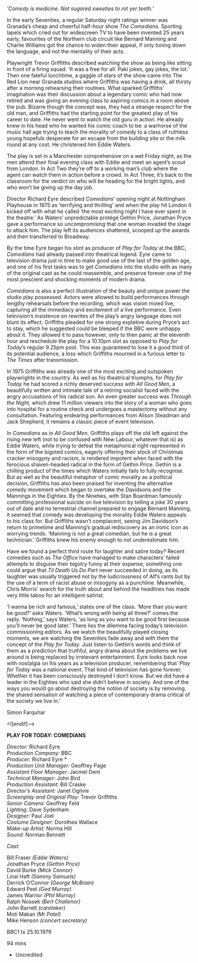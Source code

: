 

_‘Comedy is medicine. Not sugared sweeties to rot yer teeth.’_

In the early Seventies, a regular Saturday night ratings winner was Granada’s cheap and cheerful half-hour show _The Comedians_. Sporting lapels which cried out for widescreen TV to have been invented 25 years early, favourites of the Northern club circuit like Bernard Manning and Charlie Williams got the chance to widen their appeal, if only toning down the language, and not the mentality of their acts.

Playwright Trevor Griffiths described watching the show as being like sitting in front of a firing squad. ‘It was a free for all: Paki jokes, gay jokes, the lot.’ Then one fateful lunchtime, a gaggle of stars of the show came into The Red Lion near Granada studios where Griffiths was having a drink, all thirsty after a morning rehearsing their routines. What sparked Griffiths’ imagination was their discussion about a legendary comic who had now retired and was giving an evening class to aspiring comics in a room above the pub. Bizarre though the concept was, they had a strange respect for the old man, and Griffiths had the starting point for the greatest play of his career to date. He never went to watch the old guru in action. He already knew in his head who he wanted his comic coach to be: a warhorse of the music hall age trying to teach the morality of comedy to a class of ruthless young hopefuls desperate for an escape from the building site or the milk round at any cost. He christened him Eddie Waters.

The play is set in a Manchester comprehensive on a wet Friday night, as the men attend their final evening class with Eddie and meet an agent’s scout from London. In Act Two they’re off to a working man’s club where the agent can watch them in action before a crowd. In Act Three, it’s back to the classroom for the verdict on who will be heading for the bright lights, and who won’t be giving up the day job.

Director Richard Eyre described _Comedians_’ opening night at Nottingham Playhouse in 1975 as ‘terrifying and thrilling’ and when the play hit London it kicked off with what he called ‘the most exciting night I have ever spent in the theatre.’ As Waters’ unpredictable protégé Gethin Price, Jonathan Pryce gave a performance so uncompromising that one woman invaded the stage to attack him. The play left its audiences shattered, scooped up the awards and then transferred to Broadway.

By the time Eyre began his stint as producer of _Play for Today_ at the BBC, _Comedians_ had already passed into theatrical legend. Eyre came to television drama just in time to make good use of the last of the golden age, and one of his first tasks was to get _Comedians_ into the studio with as many of the original cast as he could reassemble, and preserve forever one of the most prescient and shocking moments of modern drama.

_Comedians_ is also a perfect illustration of the beauty and unique power the studio play possessed. Actors were allowed to build performances through lengthy rehearsals before the recording, which was vision mixed live, capturing all the immediacy and excitement of a live performance. Even television’s insistence on rewrites of the play’s angry language does not blunt its effect. Griffiths pleaded for one strong expletive during Pryce’s act to stay, which he suggested could be bleeped if the BBC were unhappy about it. They allowed it to pass however, only to then panic at the eleventh hour and reschedule the play for a 10.10pm slot as opposed to _Play for Today_’s regular 9.25pm post. This was guaranteed to lose it a good third of its potential audience, a loss which Griffiths mourned in a furious letter to _The Times_ after transmission.

In 1975 Griffiths was already one of the most exciting and outspoken playwrights in the country. As well as his theatrical triumphs, for _Play for Today_ he had scored a richly deserved success with _All Good Men_, a beautifully written and intimate tale of a retiring socialist faced with the angry accusations of his radical son. An even greater success was _Through the Night_, which drew 11 million viewers into the story of a woman who goes into hospital for a routine check and undergoes a mastectomy without any consultation. Featuring endearing performances from Alison Steadman and Jack Shepherd, it remains a classic piece of event television.

In _Comedians_ as in _All Good Men_, Griffiths plays off the old left against the rising new left (not to be confused with New Labour, whatever that is) as Eddie Waters, while trying to defeat the metaphorical right represented in the form of the bigoted comics, eagerly offering their stock of Christmas cracker misogyny and racism, is rendered impotent when faced with the ferocious shaven-headed radical in the form of Gethin Price. Gethin is a chilling product of the times which Waters initially fails to fully recognise. But as well as the beautiful metaphor of comic morality as a political decision, Griffiths has also been praised for inventing the alternative comedy movement which began to overtake the Davidsons and the Mannings in the Eighties. By the Nineties, with Stan Boardman famously committing professional suicide on live television by telling a joke 30 years out of date and no terrestrial channel prepared to engage Bernard Manning, it seemed that comedy was developing the morality Eddie Waters appeals to his class for. But Griffiths wasn’t complacent, seeing Jim Davidson’s return to primetime and Manning’s gradual rediscovery as an ironic icon as worrying trends. ‘Manning is not a great comedian, but he _is_ a great technician.’ Griffiths knew his enemy enough to not underestimate him.

Have we found a perfect third route for laughter and satire today? Recent comedies such as _The Office_ have managed to make characters’ failed attempts to disguise their bigotry funny at their expense, something one could argue that _Til Death Us Do Part_ never succeeded in doing, as its laughter was usually triggered not by the ludicrousness of Alf’s rants but by the use of a term of racist abuse or misogyny as a punchline. Meanwhile, Chris Morris’ search for the truth about and behind the headlines has made very little taboo for an intelligent satirist.

‘I wanna be rich and famous,’ states one of the class. ‘More than you want be good?’ asks Waters. ‘What’s wrong with being all three?’ comes the reply. ‘Nothing,’ says Waters, ‘as long as you want to be good first because you’ll never be good later.’ There lies the dilemma facing today’s television commissioning editors. As we watch the beautifully played closing moments, we are watching the Seventies fade away and with them the concept of the _Play for Today_. Just listen to Gethin’s words and think of them as a prediction that truthful, angry drama about the problems we live around is being replaced by irrelevant entertainment. Eyre looks back now with nostalgia on his years as a television producer, remembering that ‘_Play for Today_ was a national event. That kind of television has gone forever. Whether it has been consciously destroyed I don’t know. But we did have a leader in the Eighties who said she didn’t believe in society. And one of the ways you would go about destroying the notion of society is by removing the shared sensation of watching a piece of contemporary drama critical of the society we live in.’

Simon Farquhar

<![endif]-->

**PLAY FOR TODAY: COMEDIANS**

_Director:_ Richard Eyre  
_Production Company:_ BBC  
_Producer:_ Richard Eyre *  
_Production Unit Manager:_ Geoffrey Page  
_Assistant Floor Manager:_ Jacmel Dent  
_Technical Manager:_ John Bird  
_Production Assistant:_ Bill Craske  
_Director’s Assistant:_ Janet Ogilvie  
_Screenplay and Original Play:_ Trevor Griffiths  
_Senior Camera:_ Geoffrey Feld  
_Lighting:_ Dave Sydenham  
_Designer:_ Paul Joel  
_Costume Designer:_ Dorothea Wallace  
_Make-up Artist:_ Norma Hill  
_Sound:_ Norman Bennett

_Cast:_

Bill Fraser _(Eddie Waters)_  
Jonathan Pryce _(Gethin Price)_  
David Burke _(Mick Connor)_  
Linal Haft _(Sammy Samuels)_  
Derrick O’Connor _(George McBrain)_  
Edward Peel _(Ged Murray)_  
James Warrior _(Phil Murray)_  
Ralph Nossek _(Bert Challenor)_  
John Barrett _(caretaker)_  
Moti Makan _(Mr Patel)_  
Mike Henson _(concert secretary)_

BBC1 tx 25.10.1979

94 mins

* Uncredited
<!--stackedit_data:
eyJoaXN0b3J5IjpbMTMzODMxNzExOF19
-->